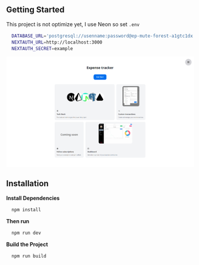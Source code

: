 ## Getting Started
This project is not optimize yet, I use Neon so set `.env`
```bash
  DATABASE_URL='postgresql://usenname:password@ep-mute-forest-a1gtc1dx.ap-southeast-1.aws.neon.tech/expensetracker?sslmode=require'
  NEXTAUTH_URL=http://localhost:3000
  NEXTAUTH_SECRET=example
```
![Home](https://github.com/OATZYH/expense-tracker/blob/master/public/github/Home.png)
## Installation

**Install Dependencies**

```bash
  npm install 
```

**Then run**

```bash
  npm run dev
```

**Build the Project**

```bash
  npm run build
```
